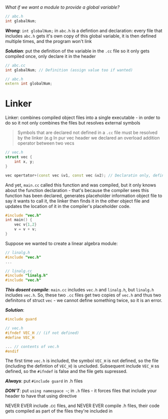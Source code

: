 *What if we want a module to provide a global variable?*

``` c++
// abc.h
int globalNum; 
```
***Wrong***: `int globalNum;` in `abc.h` is a defintion and declaration:  every file that includes `abc.h` gets it's own copy of this global variable, it is then defined multiple times, and the program won't link  

***Solution***: put the definition of the variable in the `.cc` file so it only gets compiled once, only declare it in the header

``` c++
// abc.cc
int globalNum; // Definition (assign value too if wanted) 

// abc.h
extern int globalNum; 
```

# Linker 
Linker: combines compiled object files into a single executable - in order to do so it not only combines the files but resolves external symbols 

> Symbols that are declared not defined in a `.cc` file must be resolved by the linker (e.g In pur vec header we declared an overload addition operator between two vecs 

``` c++
// vec.h
struct vec {
	int x, y; 
}

vec opertator+(const vec &v1, const vec &v2); // Declaratin only, defintioon n vec.cc
```

And yet, `main.cc` called this function and was compiled, but it only knows about the function declaration - that's because the compiler sees this function has been declared, generates placeholder information object file to say it wants to call it, the linker then finds it in the other object file and updates the location of it in the compiler's placeholder code. 

``` c++
#include "vec.h"
int main() {
	vec v{1,2}
	v = v + v; 
}
```

Suppose we wanted to create a linear algebra module: 

``` c++
// linalg.h
#include "vec.h"
...

// linalg.cc
#include "linalg.h"
#include "vec.h"
```

***This dosent compile***: `main.cc` includes `vec.h` and `linalg.h`, but `linalg.h` includes `vec.h`. So, these two `.cc` files get two copies of `vec.h` and thus two definitons of struct    `vec` - we cannot define something twice, so it is an error.

***Solution***: 

```c++
#include guard 

// vec.h 
#ifndef VEC_H // (if not defined) 
#define VEC_H

... // contents of vec.h
#endif 
``` 

The first time `vec.h` is included, the symbol `VEC_H` is not defined, so the file (including the defintion of `VEC_H`) is uncluded. Subsequent include `VEC_H` ss defined, so the `#ifndef` is false and the file gets supressed. 

***Always***: put `#include guard` in .h files

***DON'T***: put `using namespace ~`; in `.h` files - it forces files that include your header to have that using directive 

NEVER EVER include .cc files, and NEVER EVER compile .h files, their code gets compiled as part of the files they're included in
